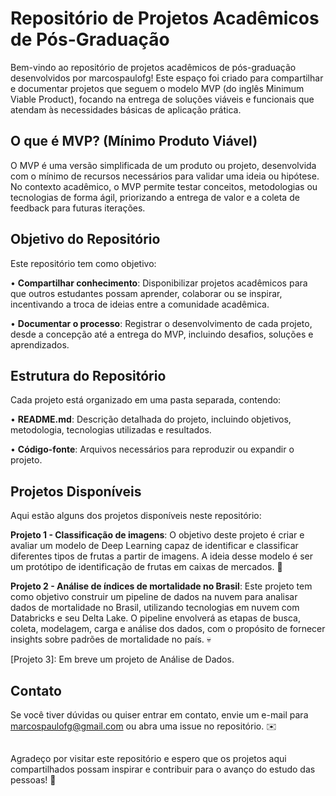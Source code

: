# Repositório de Projetos Acadêmicos de Pós-Graduação
Bem-vindo ao repositório de projetos acadêmicos de pós-graduação desenvolvidos por marcospaulofg! Este espaço foi criado para compartilhar e documentar projetos que seguem o modelo MVP (do inglês Minimum Viable Product), focando na entrega de soluções viáveis e funcionais que atendam às necessidades básicas de aplicação prática.

## O que é MVP? (Mínimo Produto Viável)
O MVP é uma versão simplificada de um produto ou projeto, desenvolvida com o mínimo de recursos necessários para validar uma ideia ou hipótese. No contexto acadêmico, o MVP permite testar conceitos, metodologias ou tecnologias de forma ágil, priorizando a entrega de valor e a coleta de feedback para futuras iterações.

## Objetivo do Repositório
Este repositório tem como objetivo:

• **Compartilhar conhecimento**: Disponibilizar projetos acadêmicos para que outros estudantes possam aprender, colaborar ou se inspirar, incentivando a troca de ideias entre a comunidade acadêmica.

• **Documentar o processo**: Registrar o desenvolvimento de cada projeto, desde a concepção até a entrega do MVP, incluindo desafios, soluções e aprendizados.

## Estrutura do Repositório
Cada projeto está organizado em uma pasta separada, contendo:

• **README.md**: Descrição detalhada do projeto, incluindo objetivos, metodologia, tecnologias utilizadas e resultados.

• **Código-fonte**: Arquivos necessários para reproduzir ou expandir o projeto.

## Projetos Disponíveis
Aqui estão alguns dos projetos disponíveis neste repositório:

**Projeto 1 - Classificação de imagens**: O objetivo deste projeto é criar e avaliar um modelo de Deep Learning capaz de identificar e classificar diferentes tipos de frutas a partir de imagens. A ideia desse modelo é ser um protótipo de identificação de frutas em caixas de mercados. 🍎

**Projeto 2 - Análise de índices de mortalidade no Brasil**: Este projeto tem como objetivo construir um pipeline de dados na nuvem para analisar dados de mortalidade no Brasil, utilizando tecnologias em nuvem com Databricks e seu Delta Lake. O pipeline envolverá as etapas de busca, coleta, modelagem, carga e análise dos dados, com o propósito de fornecer insights sobre padrões de mortalidade no país. 💀

[Projeto 3]: Em breve um projeto de Análise de Dados.

## Contato
Se você tiver dúvidas ou quiser entrar em contato, envie um e-mail para marcospaulofg@gmail.com ou abra uma issue no repositório. ✉️
##
Agradeço por visitar este repositório e espero que os projetos aqui compartilhados possam inspirar e contribuir para o avanço do estudo das pessoas! 🚀

